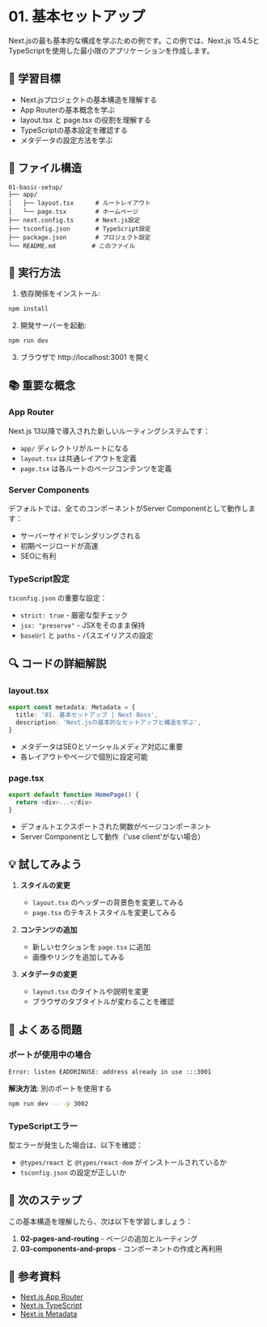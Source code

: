 # 01. 基本セットアップ

Next.jsの最も基本的な構成を学ぶための例です。この例では、Next.js 15.4.5とTypeScriptを使用した最小限のアプリケーションを作成します。

## 🎯 学習目標

- Next.jsプロジェクトの基本構造を理解する
- App Routerの基本概念を学ぶ
- layout.tsx と page.tsx の役割を理解する
- TypeScriptの基本設定を確認する
- メタデータの設定方法を学ぶ

## 📁 ファイル構造

```
01-basic-setup/
├── app/
│   ├── layout.tsx      # ルートレイアウト
│   └── page.tsx        # ホームページ
├── next.config.ts      # Next.js設定
├── tsconfig.json       # TypeScript設定
├── package.json        # プロジェクト設定
└── README.md          # このファイル
```

## 🚀 実行方法

1. 依存関係をインストール:
```bash
npm install
```

2. 開発サーバーを起動:
```bash
npm run dev
```

3. ブラウザで http://localhost:3001 を開く

## 📚 重要な概念

### App Router

Next.js 13以降で導入された新しいルーティングシステムです：

- `app/` ディレクトリがルートになる
- `layout.tsx` は共通レイアウトを定義
- `page.tsx` は各ルートのページコンテンツを定義

### Server Components

デフォルトでは、全てのコンポーネントがServer Componentとして動作します：

- サーバーサイドでレンダリングされる
- 初期ページロードが高速
- SEOに有利

### TypeScript設定

`tsconfig.json` の重要な設定：

- `strict: true` - 厳密な型チェック
- `jsx: "preserve"` - JSXをそのまま保持
- `baseUrl` と `paths` - パスエイリアスの設定

## 🔍 コードの詳細解説

### layout.tsx

```typescript
export const metadata: Metadata = {
  title: '01. 基本セットアップ | Next Boss',
  description: 'Next.jsの基本的なセットアップと構造を学ぶ',
}
```

- メタデータはSEOとソーシャルメディア対応に重要
- 各レイアウトやページで個別に設定可能

### page.tsx

```typescript
export default function HomePage() {
  return <div>...</div>
}
```

- デフォルトエクスポートされた関数がページコンポーネント
- Server Componentとして動作（'use client'がない場合）

## 💡 試してみよう

1. **スタイルの変更**
   - `layout.tsx` のヘッダーの背景色を変更してみる
   - `page.tsx` のテキストスタイルを変更してみる

2. **コンテンツの追加**
   - 新しいセクションを `page.tsx` に追加
   - 画像やリンクを追加してみる

3. **メタデータの変更**
   - `layout.tsx` のタイトルや説明を変更
   - ブラウザのタブタイトルが変わることを確認

## 🐛 よくある問題

### ポートが使用中の場合

```bash
Error: listen EADDRINUSE: address already in use :::3001
```

**解決方法**: 別のポートを使用する
```bash
npm run dev -- -p 3002
```

### TypeScriptエラー

型エラーが発生した場合は、以下を確認：
- `@types/react` と `@types/react-dom` がインストールされているか
- `tsconfig.json` の設定が正しいか

## 🎯 次のステップ

この基本構造を理解したら、次は以下を学習しましょう：

1. **02-pages-and-routing** - ページの追加とルーティング
2. **03-components-and-props** - コンポーネントの作成と再利用

## 📖 参考資料

- [Next.js App Router](https://nextjs.org/docs/app)
- [Next.js TypeScript](https://nextjs.org/docs/app/building-your-application/configuring/typescript)
- [Next.js Metadata](https://nextjs.org/docs/app/building-your-application/optimizing/metadata)